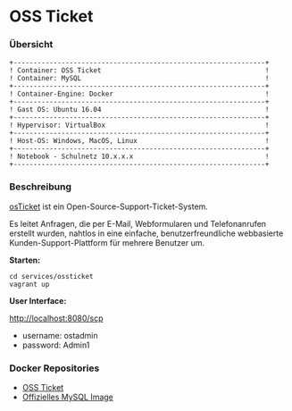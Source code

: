 OSS Ticket
==========

### Übersicht 

    +---------------------------------------------------------------+
    ! Container: OSS Ticket                                         !	
    ! Container: MySQL                                              !	
    +---------------------------------------------------------------+
    ! Container-Engine: Docker                                      !	
    +---------------------------------------------------------------+
    ! Gast OS: Ubuntu 16.04                                         !	
    +---------------------------------------------------------------+
    ! Hypervisor: VirtualBox                                        !	
    +---------------------------------------------------------------+
    ! Host-OS: Windows, MacOS, Linux                                !	
    +---------------------------------------------------------------+
    ! Notebook - Schulnetz 10.x.x.x                                 !                 
    +---------------------------------------------------------------+

### Beschreibung

[osTicket](http://osticket.com/) ist ein Open-Source-Support-Ticket-System. 

Es leitet Anfragen, die per E-Mail, Webformularen und Telefonanrufen erstellt wurden, nahtlos in eine einfache, benutzerfreundliche webbasierte Kunden-Support-Plattform für mehrere Benutzer um.

**Starten:**

	cd services/ossticket
	vagrant up
	

**User Interface:**

[http://localhost:8080/scp](http://localhost:8080/scp)
	
* username: ostadmin
* password: Admin1
	
### Docker Repositories

* [OSS Ticket](https://hub.docker.com/r/campbellsoftwaresolutions/osticket/)
* [Offizielles MySQL Image](https://hub.docker.com/_/mysql/) 